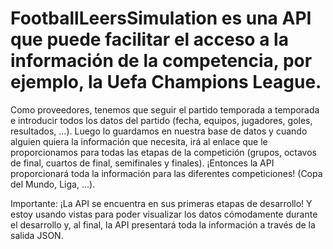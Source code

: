 # FootballLeersSimulation es una API que puede facilitar el acceso a la información de la competencia, por ejemplo, la Uefa Champions League.
Como proveedores, tenemos que seguir el partido temporada a temporada e introducir todos los datos del partido (fecha, equipos, jugadores, goles, resultados, ...).
Luego lo guardamos en nuestra base de datos y cuando alguien quiera la información que necesita, irá al enlace que le proporcionamos para todas las etapas de la competición (grupos, octavos de final, cuartos de final, semifinales y finales).
¡Entonces la API proporcionará toda la información para las diferentes competiciones! (Copa del Mundo, Liga, ...).

Importante: ¡La API se encuentra en sus primeras etapas de desarrollo! Y estoy usando vistas para poder visualizar los datos cómodamente durante el desarrollo y, al final, la API presentará toda la información a través de la salida JSON.

